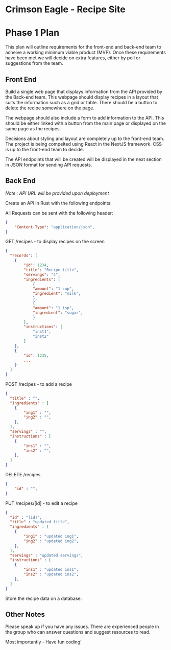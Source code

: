 # Crimson Eagle - Recipe Site

# Phase 1 Plan

This plan will outline requirements for the front-end and back-end team to acheive a working minimum viable product (MVP). Once these requirements have been met we will decide on extra features, either by poll or suggestions from the team.

## Front End


Build a single web page that displays information from the API provided by the Back-end team. This webpage should display recipes in a layout that suits the information such as a grid or table. There should be a button to delete the recipe somewhere on the page.

The webpage should also include a form to add information to the API. This should be either linked with a button from the main page or displayed on the same page as the recipes.

Decisions about styling and layout are completely up to the front-end team. The project is being compelted using React in the NextJS framework. CSS is up to the front-end team to decide. 

The API endpoints that will be created will be displayed in the next section in JSON format for sending API requests.

## Back End

*Note : API URL will be provided upon deployment*

Create an API in Rust with the following endpoints:

All Requests can be sent with the following header:

```json Headers
{
	"Content-Type": "application/json",
}
```

GET /recipes - to display recipes on the screen

```json
{
  "records": [
    {
        "id": 1234,
        "title": "Recipe title",
        "servings": "4",
        "ingredients": [
            {
            "amount": "1 cup",
            "ingredient": "milk",
            },
            {
            "amount": "1 tsp",
            "ingredient": "sugar",
            }
        ],
        "instructions": [
            "inst1",
            "inst2"
        ]
    },
    {
        "id": 1235,
        ...
    }
  ]
}

```
POST /recipes - to add a recipe

```json
{  
  "title" : "",
  "ingredients" : [
    {
        "ing1" : "",
        "ing2" : "",
    },
  ],
  "servings" : "",
  "instructions" : [
    {
        "ins1" : "",
        "ins2" : "",
    },
  ]
}
```

DELETE /recipes

```json
{
    "id" : "",
}
```

PUT /recipes/[id] - to edit a recipe

```json
{  
  "id" : "[id]",
  "title" : "updated title",
  "ingredients" : [
    {
        "ing1" : "updated ing1",
        "ing2" : "updated ing2",
    },
  ],
  "servings" : "updated servings",
  "instructions" : [
    {
        "ins1" : "updated ins1",
        "ins2" : "updated ins2",
    },
  ]
}
```


Store the recipe data on a database.

## Other Notes

Please speak up if you have any issues. There are experienced people in the group who can answer questions and suggest resources to read. 

Most importantly - Have fun coding!


